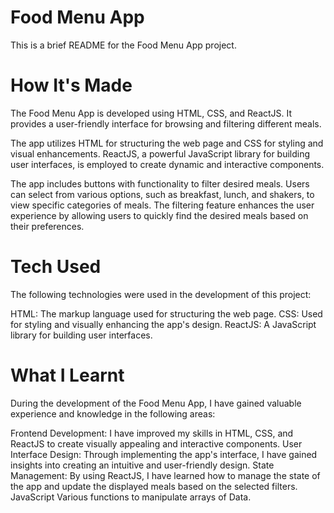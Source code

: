 # Food Menu App

This is a brief README for the Food Menu App project.
# How It's Made

The Food Menu App is developed using HTML, CSS, and ReactJS. It provides a user-friendly interface for browsing and filtering different meals.

The app utilizes HTML for structuring the web page and CSS for styling and visual enhancements. ReactJS, a powerful JavaScript library for building user interfaces, is employed to create dynamic and interactive components.

The app includes buttons with functionality to filter desired meals. Users can select from various options, such as breakfast, lunch, and shakers, to view specific categories of meals. The filtering feature enhances the user experience by allowing users to quickly find the desired meals based on their preferences.

# Tech Used

The following technologies were used in the development of this project:

HTML: The markup language used for structuring the web page.
CSS: Used for styling and visually enhancing the app's design.
ReactJS: A JavaScript library for building user interfaces.

# What I Learnt 

During the development of the Food Menu App, I have gained valuable experience and knowledge in the following areas:

Frontend Development: I have improved my skills in HTML, CSS, and ReactJS to create visually appealing and interactive components.
User Interface Design: Through implementing the app's interface, I have gained insights into creating an intuitive and user-friendly design.
State Management: By using ReactJS, I have learned how to manage the state of the app and update the displayed meals based on the selected filters.
JavaScript Various functions to manipulate arrays of Data.
